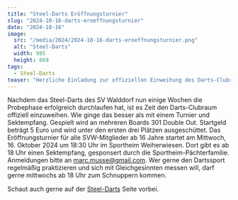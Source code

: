 ```yaml
---
title: "Steel-Darts Eröffnungsturnier"
slug: "2024-10-16-darts-eroeffnungsturnier"
date: "2024-10-16"
image:
  src: "/media/2024/2024-10-16-darts-eroeffnungsturnier.png"
  alt: "Steel-Darts"
  width: 985
  height: 669
tags:
  - Steel-Darts
teaser: "Herzliche Einladung zur offiziellen Einweihung des Darts-Clubraums am 16. Oktober 2024"
---
```

Nachdem das Steel-Darts des SV Walddorf nun einige Wochen die Probephase erfolgreich durchlaufen hat, ist es Zeit den
Darts-Clubraum offiziell einzuweihen. Wie ginge das besser als mit einem Turnier und Sektempfang. Gespielt wird an
mehreren Boards 301 Double Out. Startgeld beträgt 5 Euro und wird unter den ersten drei Plätzen ausgeschüttet. Das
Eröffnungsturnier für alle SVW-Mitglieder ab 16 Jahre startet am Mittwoch, 16. Oktober 2024 um 18:30 Uhr im Sportheim
Weiherwiesen. Dort gibt es ab 18 Uhr einen Sektempfang, gesponsert durch die Sportheim-Pächterfamilie. Anmeldungen bitte
an [marc.musse@gmail.com](mailto:marc.musse@gmail.com). Wer gerne den Dartssport regelmäßig praktizieren und sich mit
Gleichgesinnten messen will, darf gerne mittwochs ab 18 Uhr zum Schnuppern kommen.

Schaut auch gerne auf der [Steel-Darts](/fitness-und-gesundheitssport/steel-darts) Seite vorbei.
